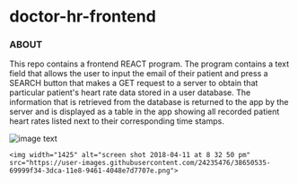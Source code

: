 # doctor-hr-frontend

### ABOUT
This repo contains a frontend REACT program. The program contains a text field that allows the user to input the email of their patient and press a SEARCH button that makes a GET request to a server to obtain that particular patient's heart rate data stored in a user database. The information that is retrieved from the database is returned to the app by the server and is displayed as a table in the app showing all recorded patient heart rates listed next to their corresponding time stamps. 

![image text](https://user-images.githubusercontent.com/24235476/38650535-69999f34-3dca-11e8-9461-4048e7d7707e.png)

```<img width="1425" alt="screen shot 2018-04-11 at 8 32 50 pm" src="https://user-images.githubusercontent.com/24235476/38650535-69999f34-3dca-11e8-9461-4048e7d7707e.png">```
